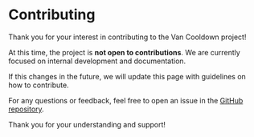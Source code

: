 # Contributing

Thank you for your interest in contributing to the Van Cooldown project!

At this time, the project is **not open to contributions**. We are currently focused on internal development and documentation.

If this changes in the future, we will update this page with guidelines on how to contribute.

For any questions or feedback, feel free to open an issue in the [GitHub repository](https://github.com/FabienMeyer/van-cooldown/issues).

Thank you for your understanding and support!